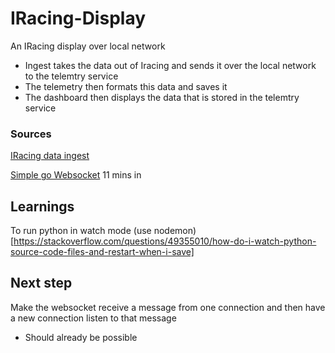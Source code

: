 # IRacing-Display

An IRacing display over local network

- Ingest takes the data out of Iracing and sends it over the local network to the telemtry service
- The telemetry then formats this data and saves it
- The dashboard then displays the data that is stored in the telemtry service

### Sources

[IRacing data ingest](https://github.com/hiimkyle/vr2c20)

[Simple go Websocket](https://www.youtube.com/watch?v=JuUAEYLkGbM&t=722s) 11 mins in

## Learnings

To run python in watch mode (use nodemon)[https://stackoverflow.com/questions/49355010/how-do-i-watch-python-source-code-files-and-restart-when-i-save]

## Next step

Make the websocket receive a message from one connection and then have a new connection listen to that message

- Should already be possible
